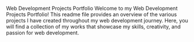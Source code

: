 Web Development Projects Portfolio
Welcome to my Web Development Projects Portfolio! This readme file provides an overview of the various projects I have created throughout my web development journey. Here, you will find a collection of my works that showcase my skills, creativity, and passion for web development.
